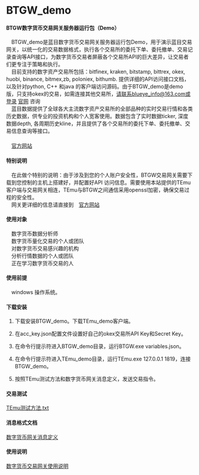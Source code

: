 # BTGW_demo
#### BTGW数字货币交易网关服务器运行包（Demo）

　BTGW_demo是蓝目数字货币交易网关服务器运行包Demo，用于演示蓝目交易网关，以统一化的交易数据格式，执行各个交易所的委托下单、委托撤单、交易记录查询等API接口，为数字货币交易者屏蔽各个交易所API的巨大差异，让交易者们更专注于策略和执行。<br>
　目前支持的数字资产交易所包括：bitfinex, kraken, bitstamp, bittrex, okex, huobi, binance, bitmex,zb, poloniex, bithumb. 提供详细的API访问接口文档，以及针对python, C++ 和java 的客户端访问源码。由于BTGW_demo是demo版，只支持okex的交易，如需连接其他交易所，请联系blueye_info@163.com或登录 [官网](https://www.blueye.info) 咨询<br>
　蓝目数据提供了全球各大主流数字资产交易所的全部品种的实时交易行情和各类历史数据，供专业的投资机构和个人宽客使用。数据包含了实时数据ticker, 深度数据depth, 各周期历史kline，并且提供了各个交易所的委托下单、委托撤单、交易信息查询等接口。<br>
　<br>
　[官方网站](https://www.blueye.info)

#### 特别说明
　在此做个特别的说明：由于涉及到您的个人账户安全性，BTGW交易网关需要下载到您控制的主机上搭建好，并配置好API 访问信息。需要使用本站提供的TEmu客户端与交易网关相连，TEmu与BTGW之间通信采用openssl加密，确保交易过程的安全性。<br>
　网关更详细的信息请直接到　[官方网站](https://www.blueye.info)
 
#### 使用对象
　数字货币数据分析师<br>
　数字货币量化交易的个人或团队<br>
　对数字货币交易感兴趣的机构<br>
　分析行情数据的个人或团队<br>
　正在学习数字货币交易的人<br>
 
#### 使用前提
　windows 操作系统。<br>

#### 下载安装
1. 下载安装BTGW_demo。下载TEmu_demo客户端。

2. 在acc_key.json配置文件设置好自己的okex交易所API Key和Secret Key。

3. 在命令行提示符进入BTGW_demo目录，运行BTGW.exe variables.json。

6. 在命令行提示符进入TEmu_demo目录，运行TEmu.exe 127.0.0.1 1819，连接BTGW_demo。

7. 按照TEmu测试方法和数字货币网关消息定义，发送交易指令。

####  交易测试

[TEmu测试方法.txt](./TEmu测试方法.txt)


####  消息格式文档

[数字货币网关消息定义](./蓝目数字货币共享数据网站API规范-2018.06.21.pdf)

####  使用说明

[数字货币交易网关使用说明](./数字货币多交易所行情及交易网关使用说明2018.06.21.docx)


